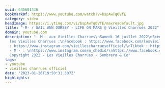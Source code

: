 ```yaml
---
uuid: 645601436
bookmarkOf: https://www.youtube.com/watch?v=bspAwTq0VfE
category: video
headImage: https://i.ytimg.com/vi/bspAwTq0VfE/maxresdefault.jpg
title: "-M- / GAIL ANN DORSEY - LIFE ON MARS @ Vieilles Charrues 2022"
domain: youtube.com
description: "- M - aux Vieilles Charrues\nSamedi 16 juillet 2022\nScène Glenmor\n\nSuivez
  les Vieilles Charrues :\nFacebook : https://www.facebook.com/lesvieillescharruesofficiel\nInsta
  : https://www.instagram.com/vieillescharruesofficiel/\nTiktok : https://www.tiktok.com/@vieillescharrues\n\nSuivez
  - M - : \nhttps://www.instagram.com/m_chedid/\nhttps://www.facebook.com/MatthieuChedid\nhttps://youtube.com/MMatthieuChedid/\n\n©
  Copyright 2022 - Les Vieilles Charrues - Sombrero & Co"
tags:
- youtube
- vieilles charrues officiel
date: '2023-01-26T19:50:31.387Z'
highlights:
---
```



